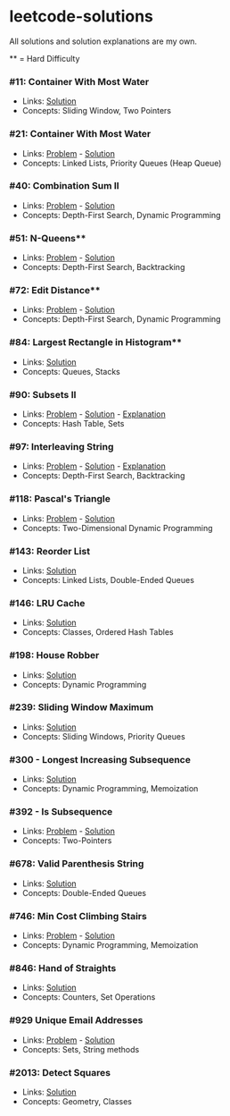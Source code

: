 # leetcode-solutions

All solutions and solution explanations are my own.

** = Hard Difficulty

### #11: Container With Most Water
- Links: [Solution](0011_Container_With_Most_Water.py)
- Concepts: Sliding Window, Two Pointers


### #21: Container With Most Water
- Links: [Problem](https://leetcode.com/problems/merge-two-sorted-lists/) - [Solution](0021_Merge_Two_Sorted_Lists.py)
- Concepts: Linked Lists, Priority Queues (Heap Queue)


### #40: Combination Sum II
- Links: [Problem](https://leetcode.com/problems/combination-sum-ii) - [Solution](0040_Combination_Sum_II.py)
- Concepts: Depth-First Search, Dynamic Programming


### #51: N-Queens**
- Links: [Problem](https://leetcode.com/problems/n-queens) - [Solution](0051_N_Queens.py)
- Concepts: Depth-First Search, Backtracking


### #72: Edit Distance**
- Links: [Problem](https://leetcode.com/problems/edit-distance) - [Solution](0072_Edit_Distance.py)
- Concepts: Depth-First Search, Dynamic Programming


### #84: Largest Rectangle in Histogram**
- Links: [Solution](0084_Largest_Rectangle_in_Histogram.py)
- Concepts: Queues, Stacks


### #90: Subsets II
- Links: [Problem](https://leetcode.com/problems/subsets-ii) - [Solution](0090_Subsets_II.py) - [Explanation](https://leetcode.com/problems/subsets-ii/solutions/2840466)
- Concepts: Hash Table, Sets


### #97: Interleaving String
- Links: [Problem](https://leetcode.com/problems/interleaving-string) - [Solution](0097_Interleaving_String.py) - [Explanation](https://leetcode.com/problems/interleaving-string/solutions/2832703)
- Concepts: Depth-First Search, Backtracking


### #118: Pascal's Triangle
- Links: [Problem](https://leetcode.com/problems/pascals-triangle) - [Solution](0118_Pascals_Triangle.py)
- Concepts: Two-Dimensional Dynamic Programming


### #143: Reorder List
- Links: [Solution](0143_Reorder_List.py)
- Concepts: Linked Lists, Double-Ended Queues


### #146: LRU Cache
- Links: [Solution](0146_LRU_Cache.py)
- Concepts: Classes, Ordered Hash Tables


### #198: House Robber
- Links: [Solution](0198_House_Robber.py)
- Concepts: Dynamic Programming


### #239: Sliding Window Maximum
- Links: [Solution](0239_Sliding_Window_Maximum.py)
- Concepts: Sliding Windows, Priority Queues


### #300 - Longest Increasing Subsequence
- Links: [Solution](0300_Longest_Increasing_Subsequence.py)
- Concepts: Dynamic Programming, Memoization


### #392 - Is Subsequence
- Links: [Problem](https://leetcode.com/problems/is-subsequence) - [Solution](0392_Is_Subsequence.py)
- Concepts: Two-Pointers


### #678: Valid Parenthesis String
- Links: [Solution](0678_Valid_Parenthesis_String.py)
- Concepts: Double-Ended Queues


### #746: Min Cost Climbing Stairs
- Links: [Problem](https://leetcode.com/problems/min-cost-climbing-stairs) - [Solution](0746_Min_Cost_Climbing_Stairs.py)
- Concepts: Dynamic Programming, Memoization


### #846: Hand of Straights
- Links: [Solution](0846_Hand_of_Straights.py)
- Concepts: Counters, Set Operations


### #929 Unique Email Addresses
- Links: [Problem](https://leetcode.com/problems/unique-email-addresses) - [Solution](0929_Unique_Email_Addresses.py)
- Concepts: Sets, String methods

### #2013: Detect Squares
- Links: [Solution](2013_Detect_Squares.py)
- Concepts: Geometry, Classes

